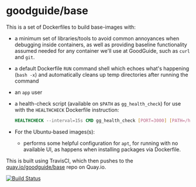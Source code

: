 # goodguide/base

This is a set of Dockerfiles to build base-images with:

- a minimum set of libraries/tools to avoid common annoyances when debugging inside containers, as well as providing baseline functionality assumed needed for any container we'll use at GoodGuide, such as `curl` and `git`.

- a default Dockerfile `RUN` command shell which echoes what's happening (`bash -x`) and automatically cleans up temp directories after running the command

- an `app` user

- a health-check script (available on `$PATH` as `gg_health_check`) for use with the `HEALTHCHECK` Dockerfile instruction:

    ```Dockerfile
    HEALTHCHECK --interval=15s CMD gg_health_check [PORT=3000] [PATH=/health/status]
    ```

- For the Ubuntu-based images(s):

    - performs some helpful configuration for `apt`, for running with no available UI, as happens when installing packages via Dockerfile.


This is built using TravisCI, which then pushes to the [quay.io/goodguide/base](https://quay.io/repository/goodguide/base) repo on Quay.io.

[![Build Status](https://travis-ci.org/GoodGuide/dockerfile-base.svg?branch=master)](https://travis-ci.org/GoodGuide/dockerfile-base)

